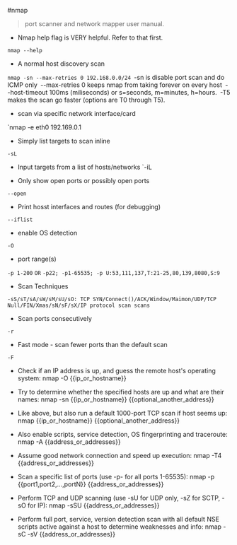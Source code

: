 #nmap

> port scanner and network mapper user manual.


- Nmap help flag is VERY helpful. Refer to that first.

`nmap --help`

- A normal host discovery scan

`nmap -sn --max-retries 0 192.168.0.0/24
`-sn is disable port scan and do ICMP only`
`--max-retries 0 keeps nmap from taking forever on every host`
`--host-timeout 100ms (miliseconds) or s=seconds, m=minutes, h=hours.`
`-T5 makes the scan go faster (options are T0 through T5).


- scan via specific network interface/card

`nmap -e eth0 192.169.0.1

- Simply list targets to scan inline

`-sL`

- Input targets from a list of hosts/networks
`-iL <inputfilename>

- Only show open ports or possibly open ports

`--open`

- Print hosst interfaces and routes (for debugging)

`--iflist`

- enable OS detection

`-O`

- port range(s)

`-p 1-200`
`OR`
`-p22; -p1-65535; -p U:53,111,137,T:21-25,80,139,8080,S:9`

- Scan Techniques

`-sS/sT/sA/sW/sM/sU/sO: TCP SYN/Connect()/ACK/Window/Maimon/UDP/TCP Null/FIN/Xmas/sN/sF/sX/IP protocol scan scans`

- Scan ports consecutively

`-r`

- Fast mode - scan fewer ports than the default scan

`-F`







 - Check if an IP address is up, and guess the remote host's operating system:
   nmap -O {{ip_or_hostname}}

 - Try to determine whether the specified hosts are up and what are their names:
   nmap -sn {{ip_or_hostname}} {{optional_another_address}}

 - Like above, but also run a default 1000-port TCP scan if host seems up:
   nmap {{ip_or_hostname}} {{optional_another_address}}

 - Also enable scripts, service detection, OS fingerprinting and traceroute:
   nmap -A {{address_or_addresses}}

 - Assume good network connection and speed up execution:
   nmap -T4 {{address_or_addresses}}

 - Scan a specific list of ports (use -p- for all ports 1-65535):
   nmap -p {{port1,port2,…,portN}} {{address_or_addresses}}

 - Perform TCP and UDP scanning (use -sU for UDP only, -sZ for SCTP, -sO for IP):
   nmap -sSU {{address_or_addresses}}

 - Perform full port, service, version detection scan with all default NSE scripts active against a host to determine weaknesses and info:
   nmap -sC -sV {{address_or_addresses}}
